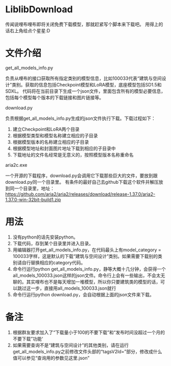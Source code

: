 # LiblibDownload
传闻说哩布哩布即将关闭免费下载模型，那就赶紧写个脚本来下载吧。
用得上的话右上角给点个星星:D

# 文件介绍

get_all_models_info.py

负责从哩布的接口获取所有指定类别的模型信息，比如100033代表“建筑与空间设计”类别。获取的信息包括Checkpoint模型和LoRA模型，底座模型包括SD1.5和SDXL。
代码将在当前目录下生成一个json文件，里面包含所有的模型必要信息，包括每个模型每个版本的下载链接和图片链接等。

download.py

负责根据get_all_models_info.py生成的json文件执行下载。下载过程如下：
1. 建立Checkpoint和LoRA两个目录
2. 根据模型类型和模型名称建立相应的子目录
3. 根据模型版本的名称建立相应的子目录
4. 根据模型地址和封面图片地址下载到相应的子目录中
5. 下载地址的文件名经常是无意义的，按照模型版本名称重命名

aria2c.exe

一个开源的下载程序，download.py会调用它下载那些巨大的文件，要放到跟download.py同一个目录里。
有条件的最好自己去github下载这个软件并解压放到同一个目录里，地址：
https://github.com/aria2/aria2/releases/download/release-1.37.0/aria2-1.37.0-win-32bit-build1.zip


# 用法

1. 没有python的话先安装python。
2. 下载代码，存到某个目录里并进入目录。
3. 用编辑器打开get_all_models_info.py，在代码最头上有model_category = 100033字样，这是默认的下载“建筑与空间设计”类别。如果需要下载别的类别请自行替换相应的category代码。
4. 命令行运行python get_all_models_info.py，静等大概十几分钟，会获得一个all_models_100033.json这样的json文件。命令行上会有一些输出，不会太无聊的。其实哩布也不是每天增加一堆模型，所以你只要建筑类的模型的话，可以跳过这一步，直接用all_models_100033.json就行
5. 命令行运行python download.py，会自动根据上面的json文件来下载。


# 备注

1. 根据群友要求加入了“下载量小于100的不要下载”和“发布时间没超过一个月的不要下载”功能‘
2. 如果需要查询不是“建筑与空间设计”的其他类别，请在运行get_all_models_info.py之前修改文件头部的“tagsV2Id=”部分，修改成什么值可以参见“查询用的参数见这里.json”
